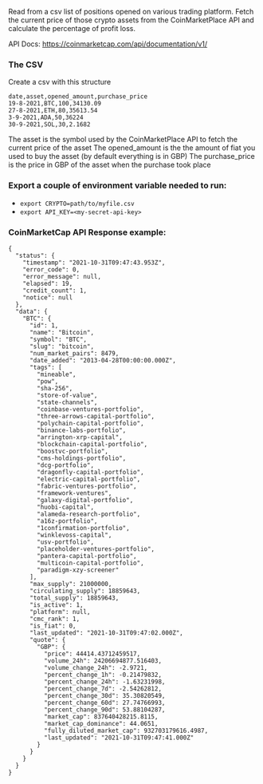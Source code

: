 Read from a csv list of positions opened on various trading platform.
Fetch the current price of those crypto assets from the CoinMarketPlace API and calculate the percentage of profit loss.

API Docs: https://coinmarketcap.com/api/documentation/v1/

### The CSV
Create a csv with this structure

```
date,asset,opened_amount,purchase_price
19-8-2021,BTC,100,34130.09
27-8-2021,ETH,80,35613.54
3-9-2021,ADA,50,36224
30-9-2021,SOL,30,2.1682
```

The asset is the symbol used by the CoinMarketPlace API to fetch the current price of the asset
The opened_amount is the the amount of fiat you used to buy the asset (by default everything is in GBP)
The purchase_price is the price in GBP of the asset when the purchase took place

### Export a couple of environment variable needed to run:

- `export CRYPTO=path/to/myfile.csv`
- `export API_KEY=<my-secret-api-key>`

### CoinMarketCap API Response example:

```
{
  "status": {
    "timestamp": "2021-10-31T09:47:43.953Z",
    "error_code": 0,
    "error_message": null,
    "elapsed": 19,
    "credit_count": 1,
    "notice": null
  },
  "data": {
    "BTC": {
      "id": 1,
      "name": "Bitcoin",
      "symbol": "BTC",
      "slug": "bitcoin",
      "num_market_pairs": 8479,
      "date_added": "2013-04-28T00:00:00.000Z",
      "tags": [
        "mineable",
        "pow",
        "sha-256",
        "store-of-value",
        "state-channels",
        "coinbase-ventures-portfolio",
        "three-arrows-capital-portfolio",
        "polychain-capital-portfolio",
        "binance-labs-portfolio",
        "arrington-xrp-capital",
        "blockchain-capital-portfolio",
        "boostvc-portfolio",
        "cms-holdings-portfolio",
        "dcg-portfolio",
        "dragonfly-capital-portfolio",
        "electric-capital-portfolio",
        "fabric-ventures-portfolio",
        "framework-ventures",
        "galaxy-digital-portfolio",
        "huobi-capital",
        "alameda-research-portfolio",
        "a16z-portfolio",
        "1confirmation-portfolio",
        "winklevoss-capital",
        "usv-portfolio",
        "placeholder-ventures-portfolio",
        "pantera-capital-portfolio",
        "multicoin-capital-portfolio",
        "paradigm-xzy-screener"
      ],
      "max_supply": 21000000,
      "circulating_supply": 18859643,
      "total_supply": 18859643,
      "is_active": 1,
      "platform": null,
      "cmc_rank": 1,
      "is_fiat": 0,
      "last_updated": "2021-10-31T09:47:02.000Z",
      "quote": {
        "GBP": {
          "price": 44414.43712459517,
          "volume_24h": 24206694877.516403,
          "volume_change_24h": -2.9721,
          "percent_change_1h": -0.21479832,
          "percent_change_24h": -1.63231998,
          "percent_change_7d": -2.54262812,
          "percent_change_30d": 35.30820549,
          "percent_change_60d": 27.74766993,
          "percent_change_90d": 53.88104287,
          "market_cap": 837640428215.8115,
          "market_cap_dominance": 44.0651,
          "fully_diluted_market_cap": 932703179616.4987,
          "last_updated": "2021-10-31T09:47:41.000Z"
        }
      }
    }
  }
}
```